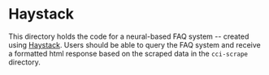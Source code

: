 # Haystack

This directory holds the code for a neural-based FAQ system -- created using [Haystack](https://haystack.deepset.ai/overview/intro). Users should be able to query the FAQ system and receive a formatted html response based on the scraped data in the `cci-scrape` directory.
